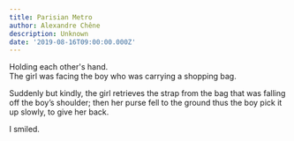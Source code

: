 ```yaml
---
title: Parisian Metro
author: Alexandre Chêne
description: Unknown
date: '2019-08-16T09:00:00.000Z'
---
```


Holding each other's hand.<br>
The girl was facing the boy who was carrying a shopping bag.

Suddenly but kindly, the girl retrieves the strap from the bag that was falling off the boy’s shoulder; then her purse fell to the ground thus the boy pick it up slowly, to give her back.

I smiled.
